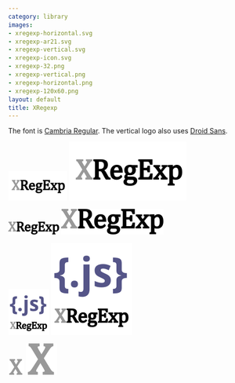 ```yaml
---
category: library
images:
- xregexp-horizontal.svg
- xregexp-ar21.svg
- xregexp-vertical.svg
- xregexp-icon.svg
- xregexp-32.png
- xregexp-vertical.png
- xregexp-horizontal.png
- xregexp-120x60.png
layout: default
title: XRegexp
---
```


The font is [Cambria Regular](http://www.myfonts.com/fonts/ascender/cambria/regular/?refby=hackerlogos).
The vertical logo also uses [Droid Sans](http://www.myfonts.com/fonts/ascender/droid-sans-pro/bold/?refby=hackerlogos).

![120x60 xregexp logo](xregexp-120x60.png) ![120x60 xregexp logo](xregexp-ar21.svg)

![horizontal xregexp logo](xregexp-horizontal.png) ![horizontal xregexp logo](xregexp-horizontal.svg)

![vertical xregexp logo](xregexp-vertical.png) ![vertical xregexp logo](xregexp-vertical.svg)

![xregexp icon](xregexp-32.png) ![xregexp icon](xregexp-icon.svg)